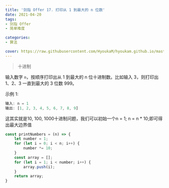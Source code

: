 ```yaml
---
title: '剑指 Offer 17. 打印从 1 到最大的 n 位数' 
date: 2021-04-20
tags:
- 剑指 Offer
- 简单难度

categories:
- 算法

cover: https://raw.githubusercontent.com/HyoukaM/hyoukam.github.io/master/assets/image/%E5%89%91%E6%8C%87offer.jpeg
---
```


> 十进制

输入数字 ```n```，按顺序打印出从 1 到最大的 n 位十进制数。比如输入 3，则打印出 1、2、3 一直到最大的 3 位数 999。

示例 1:

```javascript
输入: n = 1
输出: [1, 2, 3, 4, 5, 6, 7, 8, 9]
```

这其实就是10, 100, 1000十进制问题，我们可以初始一个n = 1; n = n * 10;即可得出最大边界值

```javascript
const printNumbers = (n) => {
    let number = 1;
    for (let i = 0; i < n; i++) {
        number *= 10;
    }
    const array = [];
    for (let i = 1; i < number; i++) {
        array.push(i);
    }
    return array;
}
```
